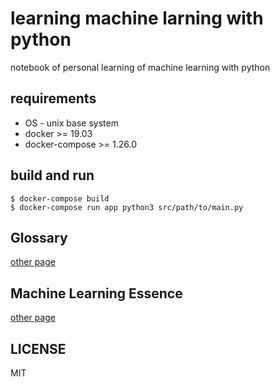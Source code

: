 # learning machine larning with python

notebook of personal learning of machine learning with python

## requirements

* OS - unix base system
* docker >= 19.03
* docker-compose >= 1.26.0

## build and run

```
$ docker-compose build
$ docker-compose run app python3 src/path/to/main.py
```

## Glossary

[other page](./docs/GLOSSARY.md)

## Machine Learning Essence

[other page](./docs/ESSENCE.md)

## LICENSE

MIT
